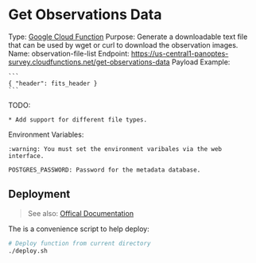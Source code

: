 Get Observations Data
=====================

Type: [Google Cloud Function](https://cloud.google.com/functions/)
Purpose: Generate a downloadable text file that can be used by wget or curl to download the observation images.
Name: observation-file-list
Endpoint: https://us-central1-panoptes-survey.cloudfunctions.net/get-observations-data
Payload Example: 

	```
	{ "header": fits_header }
	```

TODO:

	* Add support for different file types.

Environment Variables:

	:warning: You must set the environment varibales via the web interface.

	POSTGRES_PASSWORD: Password for the metadata database.


## Deployment

> See also: [Offical Documentation](https://cloud.google.com/functions/docs/deploying/filesystem)

The is a convenience script to help deploy:

```bash
# Deploy function from current directory
./deploy.sh
```